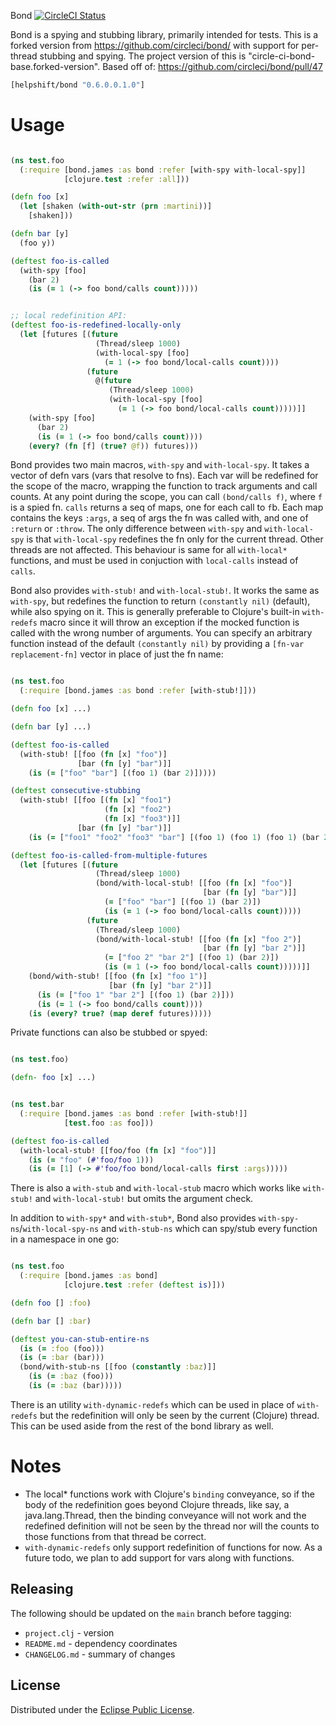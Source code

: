Bond [![CircleCI Status](https://circleci.com/gh/circleci/bond.png?style=badge)](https://circleci.com/gh/circleci/bond)

Bond is a spying and stubbing library, primarily intended for tests. This is a forked version from https://github.com/circleci/bond/ with support for per-thread stubbing and spying. The project version of this is "circle-ci-bond-base.forked-version". Based off of: https://github.com/circleci/bond/pull/47

```clojure
[helpshift/bond "0.6.0.0.1.0"]
```

# Usage

```clojure

(ns test.foo
  (:require [bond.james :as bond :refer [with-spy with-local-spy]]
            [clojure.test :refer :all]))

(defn foo [x]
  (let [shaken (with-out-str (prn :martini))]
    [shaken]))

(defn bar [y]
  (foo y))

(deftest foo-is-called
  (with-spy [foo]
    (bar 2)
    (is (= 1 (-> foo bond/calls count)))))


;; local redefinition API:
(deftest foo-is-redefined-locally-only
  (let [futures [(future
                   (Thread/sleep 1000)
                   (with-local-spy [foo]
                     (= 1 (-> foo bond/local-calls count))))
                 (future
                   @(future
                      (Thread/sleep 1000)
                      (with-local-spy [foo]
                        (= 1 (-> foo bond/local-calls count)))))]]
    (with-spy [foo]
      (bar 2)
      (is (= 1 (-> foo bond/calls count))))
    (every? (fn [f] (true? @f)) futures)))

```

Bond provides two main macros, `with-spy` and `with-local-spy`. It takes a vector of defn vars (vars that resolve to fns). Each var will be redefined for the scope of the macro, wrapping the function to track arguments and call counts. At any point during the scope, you can call `(bond/calls f)`, where `f` is a spied fn. `calls` returns a seq of maps, one for each call to `f`b. Each map contains the keys `:args`, a seq of args the fn was called with, and one of `:return` or `:throw`. The only difference between `with-spy` and `with-local-spy` is that `with-local-spy` redefines the fn only for the current thread. Other threads are not affected. This behaviour is same for all `with-local*` functions, and must be used in conjuction with `local-calls` instead of `calls`.

Bond also provides `with-stub!` and `with-local-stub!`. It works the same as `with-spy`, but redefines the function to return `(constantly nil)` (default), while also spying on it. This is generally preferable to Clojure's built-in `with-redefs` macro since it will throw an exception if the mocked function is called with the wrong number of arguments. You can specify an arbitrary function instead of the default `(constantly nil)` by providing a `[fn-var replacement-fn]` vector in place of just the fn name:

```clojure

(ns test.foo
  (:require [bond.james :as bond :refer [with-stub!]]))

(defn foo [x] ...)

(defn bar [y] ...)

(deftest foo-is-called
  (with-stub! [[foo (fn [x] "foo")]
               [bar (fn [y] "bar")]]
    (is (= ["foo" "bar"] [(foo 1) (bar 2)]))))

(deftest consecutive-stubbing
  (with-stub! [[foo [(fn [x] "foo1")
                     (fn [x] "foo2")
                     (fn [x] "foo3")]]
               [bar (fn [y] "bar")]]
    (is (= ["foo1" "foo2" "foo3" "bar"] [(foo 1) (foo 1) (foo 1) (bar 2)]))))

(deftest foo-is-called-from-multiple-futures
  (let [futures [(future
                   (Thread/sleep 1000)
                   (bond/with-local-stub! [[foo (fn [x] "foo")]
                                           [bar (fn [y] "bar")]]
                     (= ["foo" "bar"] [(foo 1) (bar 2)])
                     (is (= 1 (-> foo bond/local-calls count)))))
                 (future
                   (Thread/sleep 1000)
                   (bond/with-local-stub! [[foo (fn [x] "foo 2")]
                                           [bar (fn [y] "bar 2")]]
                     (= ["foo 2" "bar 2"] [(foo 1) (bar 2)])
                     (is (= 1 (-> foo bond/local-calls count)))))]]
    (bond/with-stub! [[foo (fn [x] "foo 1")]
                      [bar (fn [y] "bar 2")]]
      (is (= ["foo 1" "bar 2"] [(foo 1) (bar 2)]))
      (is (= 1 (-> foo bond/calls count))))
    (is (every? true? (map deref futures)))))

```

Private functions can also be stubbed or spyed:

``` clojure

(ns test.foo)

(defn- foo [x] ...)

```

``` clojure

(ns test.bar
  (:require [bond.james :as bond :refer [with-stub!]]
            [test.foo :as foo]))

(deftest foo-is-called
  (with-local-stub! [[foo/foo (fn [x] "foo")]]
    (is (= "foo" (#'foo/foo 1)))
    (is (= [1] (-> #'foo/foo bond/local-calls first :args)))))

```

There is also a `with-stub` and `with-local-stub` macro which works like `with-stub!` and `with-local-stub!` but omits the argument check.

In addition to `with-spy*` and `with-stub*`, Bond also provides `with-spy-ns`/`with-local-spy-ns`
and `with-stub-ns` which can spy/stub every function in a namespace in one go:

```clojure

(ns test.foo
  (:require [bond.james :as bond]
            [clojure.test :refer (deftest is)]))

(defn foo [] :foo)

(defn bar [] :bar)

(deftest you-can-stub-entire-ns
  (is (= :foo (foo)))
  (is (= :bar (bar)))
  (bond/with-stub-ns [[foo (constantly :baz)]]
    (is (= :baz (foo)))
    (is (= :baz (bar)))))

```

There is an utility `with-dynamic-redefs` which can be used in place of `with-redefs` but the redefinition will only be seen by the current (Clojure) thread. This
can be used aside from the rest of the bond library as well.

# Notes

- The local* functions work with Clojure's `binding` conveyance, so if the body of the redefinition goes beyond Clojure threads, like
say, a java.lang.Thread, then the binding conveyance will not work and the redefined definition will not be seen by the thread nor
will the counts to those functions from that thread be correct.
- `with-dynamic-redefs` only support redefinition of functions for now. As a future todo, we plan to add support for vars along with functions.

Releasing
---------

The following should be updated on the `main` branch before tagging:

- `project.clj` - version
- `README.md` - dependency coordinates
- `CHANGELOG.md` - summary of changes

License
-------

Distributed under the [Eclipse Public License](http://www.eclipse.org/legal/epl-v10.html).
